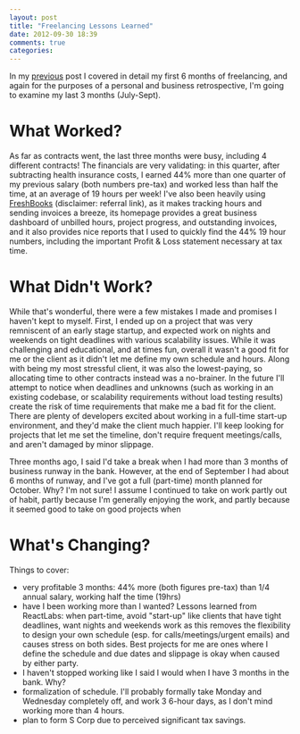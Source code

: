 ```yaml
---
layout: post
title: "Freelancing Lessons Learned"
date: 2012-09-30 18:39
comments: true
categories: 
---
```


In my [previous](/blog/2012/07/01/freelancing-a-6-month-retrospective/) post I covered in detail my first 6 months of freelancing, and again for the purposes of a personal and business retrospective, I'm going to examine my last 3 months (July-Sept).

What Worked?
============
As far as contracts went, the last three months were busy, including 4
different contracts! The financials are very validating: in this
quarter, after subtracting health insurance costs, I earned 44% more than one quarter of my previous salary (both numbers pre-tax) and worked less than half the time, at an average of 19 hours per week! I've also been heavily using [FreshBooks](https://mikerooney.freshbooks.com/refer/www) (disclaimer: referral link), as it makes tracking hours and sending invoices a breeze, its homepage provides a great business dashboard of unbilled hours, project progress, and outstanding invoices, and it also provides nice reports that I used to quickly find the 44% 19 hour numbers, including the important Profit & Loss statement necessary at tax time.


What Didn't Work?
=================
While that's wonderful, there were a few mistakes I made and promises I
haven't kept to myself. First, I ended up on a project that was very
remniscent of an early stage startup, and expected work on nights and
weekends on tight deadlines with various scalability issues. While it
was challenging and educational, and at times fun, overall it wasn't a
good fit for me or the client as it didn't let me define my own schedule and hours. Along with being my most stressful client, it was also the lowest-paying, so allocating time to other contracts instead was a no-brainer. In the future I'll attempt to notice when deadlines and unknowns (such as working in an existing codebase, or scalability requirements without load testing results) create the risk of time requirements that make me a bad fit for the client. There are plenty of developers excited about working in a full-time start-up environment, and they'd make the client much happier. I'll keep looking for projects that let me set the timeline, don't require frequent meetings/calls, and aren't damaged by minor slippage.

Three months ago, I said I'd take a break when I had more than 3 months
of business runway in the bank. However, at the end of September I had
about 6 months of runway, and I've got a full (part-time) month planned for October. Why? I'm not sure! I assume I continued to take on work partly out of habit, partly because I'm generally enjoying the work, and partly because it seemed good to take on good projects when 

What's Changing?
================
Things to cover:
* very profitable 3 months: 44% more (both figures pre-tax) than 1/4
  annual salary, working half the time (19hrs)
* have I been working more than I wanted? Lessons learned from
  ReactLabs: when part-time, avoid "start-up" like clients that have
  tight deadlines, want nights and weekends work as this removes the
  flexibility to design your own schedule (esp. for calls/meetings/urgent emails) and causes stress on both sides. Best projects for me are ones where I define the schedule and due dates and slippage is okay when caused by either party.
* I haven't stopped working like I said I would when I have 3 months in
  the bank. Why? 
* formalization of schedule. I'll probably formally take Monday and
  Wednesday completely off, and work 3 6-hour days, as I don't mind
  working more than 4 hours.
* plan to form S Corp due to perceived significant tax savings.
